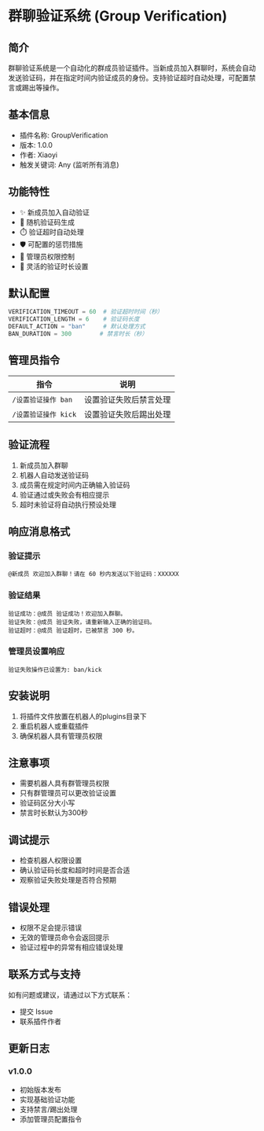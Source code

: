 # 群聊验证系统 (Group Verification)

## 简介
群聊验证系统是一个自动化的群成员验证插件。当新成员加入群聊时，系统会自动发送验证码，并在指定时间内验证成员的身份。支持验证超时自动处理，可配置禁言或踢出等操作。

## 基本信息
- 插件名称: GroupVerification
- 版本: 1.0.0
- 作者: Xiaoyi
- 触发关键词: Any (监听所有消息)

## 功能特性
- ✨ 新成员加入自动验证
- 🔑 随机验证码生成
- ⏱️ 验证超时自动处理
- 🛡️ 可配置的惩罚措施
- 👮 管理员权限控制
- 🔄 灵活的验证时长设置

## 默认配置
```python
VERIFICATION_TIMEOUT = 60  # 验证超时时间（秒）
VERIFICATION_LENGTH = 6    # 验证码长度
DEFAULT_ACTION = "ban"     # 默认处理方式
BAN_DURATION = 300        # 禁言时长（秒）
```

## 管理员指令
| 指令 | 说明 |
|------|------|
| `/设置验证操作 ban` | 设置验证失败后禁言处理 |
| `/设置验证操作 kick` | 设置验证失败后踢出处理 |

## 验证流程
1. 新成员加入群聊
2. 机器人自动发送验证码
3. 成员需在规定时间内正确输入验证码
4. 验证通过或失败会有相应提示
5. 超时未验证将自动执行预设处理

## 响应消息格式

### 验证提示
```
@新成员 欢迎加入群聊！请在 60 秒内发送以下验证码：XXXXXX
```

### 验证结果
```
验证成功：@成员 验证成功！欢迎加入群聊。
验证失败：@成员 验证失败，请重新输入正确的验证码。
验证超时：@成员 验证超时，已被禁言 300 秒。
```

### 管理员设置响应
```
验证失败操作已设置为: ban/kick
```

## 安装说明
1. 将插件文件放置在机器人的plugins目录下
2. 重启机器人或重载插件
3. 确保机器人具有管理员权限

## 注意事项
- 需要机器人具有群管理员权限
- 只有群管理员可以更改验证设置
- 验证码区分大小写
- 禁言时长默认为300秒

## 调试提示
- 检查机器人权限设置
- 确认验证码长度和超时时间是否合适
- 观察验证失败处理是否符合预期

## 错误处理
- 权限不足会提示错误
- 无效的管理员命令会返回提示
- 验证过程中的异常有相应错误处理

## 联系方式与支持
如有问题或建议，请通过以下方式联系：
- 提交 Issue
- 联系插件作者

## 更新日志
### v1.0.0
- 初始版本发布
- 实现基础验证功能
- 支持禁言/踢出处理
- 添加管理员配置指令
